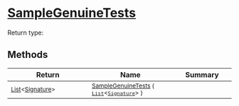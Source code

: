 # [SampleGenuineTests](./Sampler-100663361.md)


Return type:
## Methods

| Return | Name | Summary | 
| --- | --- | --- | 
| <sub>[List](https://docs.microsoft.com/en-us/dotnet/api/System.Collections.Generic.List-1)\<[Signature](./../Signature.md)></sub><img width=200/>| <sub>[SampleGenuineTests](./Sampler-100663361.md) ( [`List`](https://docs.microsoft.com/en-us/dotnet/api/System.Collections.Generic.List-1)\<[`Signature`](./../Signature.md)> )</sub>| <sub></sub><img width=200/>| <br>


